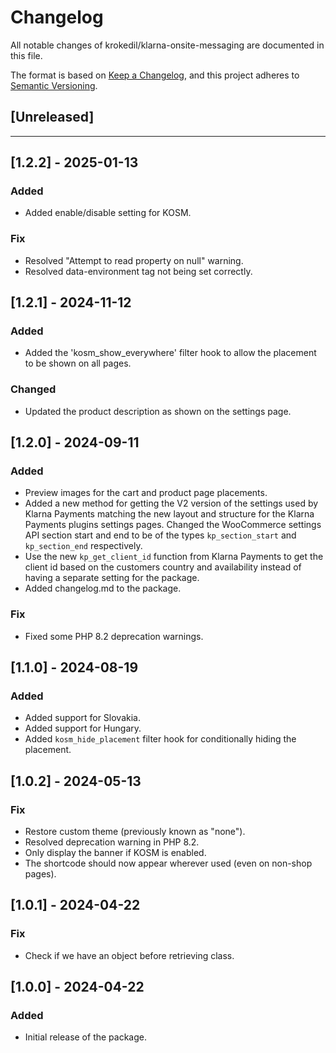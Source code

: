 # Changelog

All notable changes of krokedil/klarna-onsite-messaging are documented in this file.

The format is based on [Keep a Changelog](https://keepachangelog.com/en/1.0.0/),
and this project adheres to [Semantic Versioning](https://semver.org/spec/v2.0.0.html).

## [Unreleased]

------------------
## [1.2.2] - 2025-01-13
### Added
* Added enable/disable setting for KOSM.

### Fix
* Resolved "Attempt to read property on null" warning.
* Resolved data-environment tag not being set correctly.

## [1.2.1] - 2024-11-12
### Added
* Added the 'kosm_show_everywhere' filter hook to allow the placement to be shown on all pages.

### Changed
* Updated the product description as shown on the settings page.

## [1.2.0] - 2024-09-11
### Added

* Preview images for the cart and product page placements.
* Added a new method for getting the V2 version of the settings used by Klarna Payments matching the new layout and structure for the Klarna Payments plugins settings pages. Changed the WooCommerce settings API section start and end to be of the types `kp_section_start` and `kp_section_end` respectively.
* Use the new `kp_get_client_id` function from Klarna Payments to get the client id based on the customers country and availability instead of having a separate setting for the package.
* Added changelog.md to the package.

### Fix

* Fixed some PHP 8.2 deprecation warnings.

## [1.1.0] - 2024-08-19
### Added

* Added support for Slovakia.
* Added support for Hungary.
* Added `kosm_hide_placement` filter hook for conditionally hiding the placement.

## [1.0.2] - 2024-05-13
### Fix

* Restore custom theme (previously known as "none").
* Resolved deprecation warning in PHP 8.2.
* Only display the banner if KOSM is enabled.
* The shortcode should now appear wherever used (even on non-shop pages).


## [1.0.1] - 2024-04-22
### Fix

* Check if we have an object before retrieving class.

## [1.0.0] - 2024-04-22
### Added

* Initial release of the package.
